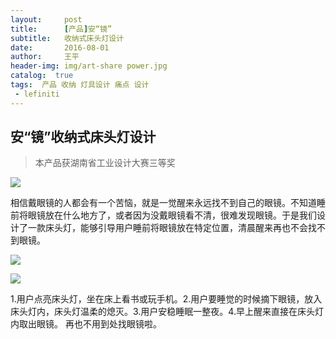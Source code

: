 ```yaml
---
layout:     post
title:      [产品]安“镜”
subtitle:   收纳式床头灯设计
date:       2016-08-01
author:     王平
header-img: img/art-share power.jpg
catalog:  true
tags:  产品 收纳 灯具设计 痛点 设计 
 - lefiniti
---
```


## 安“镜”收纳式床头灯设计

> 本产品获湖南省工业设计大赛三等奖



![](https://ws1.sinaimg.cn/large/0069RVTdgy1fu21y070loj31kw0knx6a.jpg)



​        相信戴眼镜的人都会有一个苦恼，就是一觉醒来永远找不到自己的眼镜。不知道睡前将眼镜放在什么地方了，或者因为没戴眼镜看不清，很难发现眼镜。于是我们设计了一款床头灯，能够引导用户睡前将眼镜放在特定位置，清晨醒来再也不会找不到眼镜。



![](https://ws4.sinaimg.cn/large/0069RVTdgy1fu21y2g6wjj31kw0pbkjl.jpg)



![](https://ws3.sinaimg.cn/large/0069RVTdgy1fu21y0kt8ij31kw0lrteu.jpg)

1.用户点亮床头灯，坐在床上看书或玩手机。2.用户要睡觉的时候摘下眼镜，放入床头灯内，床头灯温柔的熄灭。3.用户安稳睡眠一整夜。4.早上醒来直接在床头灯内取出眼镜。  再也不用到处找眼镜啦。